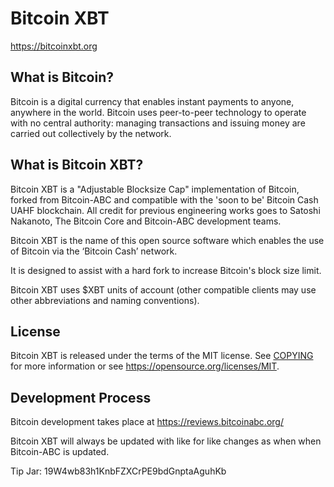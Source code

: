 Bitcoin XBT
===========

https://bitcoinxbt.org

What is Bitcoin?
----------------

Bitcoin is a digital currency that enables instant payments to
anyone, anywhere in the world. Bitcoin uses peer-to-peer technology to operate
with no central authority: managing transactions and issuing money are carried
out collectively by the network.

What is Bitcoin XBT?
--------------------

Bitcoin XBT is a "Adjustable Blocksize Cap" implementation of Bitcoin, forked from Bitcoin-ABC and compatible with the 'soon to be' Bitcoin Cash UAHF blockchain. All credit for previous engineering works goes to Satoshi Nakanoto, The Bitcoin Core and Bitcoin-ABC development teams.

Bitcoin XBT is the name of this open source software which enables the use of Bitcoin via the ‘Bitcoin Cash’ network.

It is designed to assist with a hard fork to increase Bitcoin's block size limit.

Bitcoin XBT uses $XBT units of account (other compatible clients may use other abbreviations and naming conventions).

License
-------

Bitcoin XBT is released under the terms of the MIT license. See [COPYING](COPYING) for more
information or see https://opensource.org/licenses/MIT.

Development Process
-------------------

Bitcoin development takes place at https://reviews.bitcoinabc.org/

Bitcoin XBT will always be updated with like for like changes as when when Bitcoin-ABC is updated.

Tip Jar: 19W4wb83h1KnbFZXCrPE9bdGnptaAguhKb
